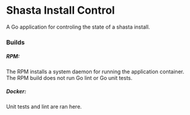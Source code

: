 # Shasta Install Control

A Go application for controling the state of a shasta install.

### Builds

##### RPM: 
The RPM installs a system daemon for running the application container.
The RPM build does not run Go lint or Go unit tests.

##### Docker:

Unit tests and lint are ran here.